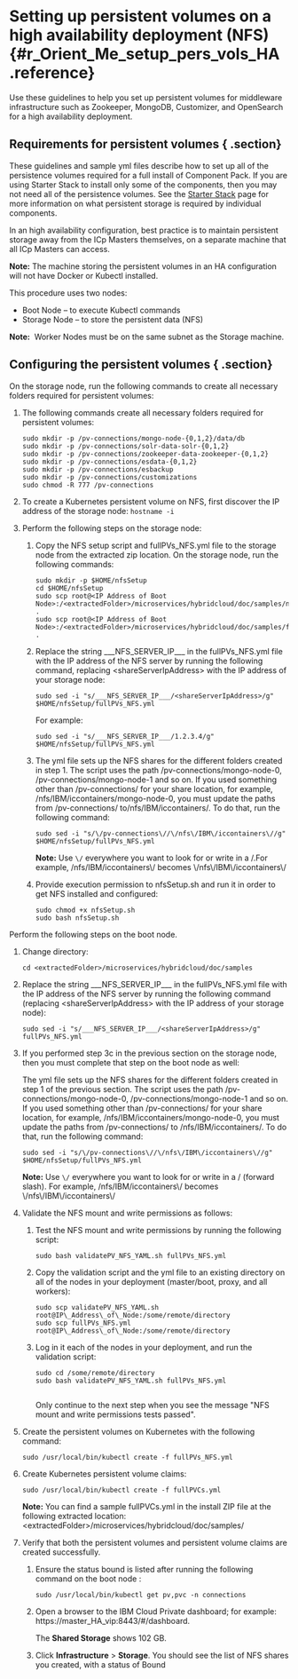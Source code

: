 # Setting up persistent volumes on a high availability deployment \(NFS\) {#r_Orient_Me_setup_pers_vols_HA .reference}

Use these guidelines to help you set up persistent volumes for middleware infrastructure such as Zookeeper, MongoDB, Customizer, and OpenSearch for a high availability deployment.

## Requirements for persistent volumes { .section}

These guidelines and sample yml files describe how to set up all of the persistence volumes required for a full install of Component Pack. If you are using Starter Stack to install only some of the components, then you may not need all of the persistence volumes. See the [Starter Stack](c_OM_install_starter_stacks.md) page for more information on what persistent storage is required by individual components.

In an high availability configuration, best practice is to maintain persistent storage away from the ICp Masters themselves, on a separate machine that all ICp Masters can access.  

**Note:** The machine storing the persistent volumes in an HA configuration will not have Docker or Kubectl installed. 

This procedure uses two nodes:

-   Boot Node – to execute Kubectl commands
-   Storage Node – to store the persistent data \(NFS\)

**Note:**  Worker Nodes must be on the same subnet as the Storage machine.

## Configuring the persistent volumes { .section}

On the storage node, run the following commands to create all necessary folders required for persistent volumes:

1.  The following commands create all necessary folders required for persistent volumes:

    ```
    sudo mkdir -p /pv-connections/mongo-node-{0,1,2}/data/db
    sudo mkdir -p /pv-connections/solr-data-solr-{0,1,2}
    sudo mkdir -p /pv-connections/zookeeper-data-zookeeper-{0,1,2}
    sudo mkdir -p /pv-connections/esdata-{0,1,2}
    sudo mkdir -p /pv-connections/esbackup
    sudo mkdir -p /pv-connections/customizations
    sudo chmod -R 777 /pv-connections 
    ```

2.  To create a Kubernetes persistent volume on NFS, first discover the IP address of the storage node: `hostname -i`
3.  Perform the following steps on the storage node:
    1.  Copy the NFS setup script and fullPVs\_NFS.yml file to the storage node from the extracted zip location. On the storage node, run the following commands:

        ```
        sudo mkdir -p $HOME/nfsSetup 
        cd $HOME/nfsSetup 
        sudo scp root@<IP Address of Boot Node>:/<extractedFolder>/microservices/hybridcloud/doc/samples/nfsSetup.sh . 
        sudo scp root@<IP Address of Boot Node>:/<extractedFolder>/microservices/hybridcloud/doc/samples/fullPVs_NFS.yml .
        ```

    2.  Replace the string \_\_\_NFS\_SERVER\_IP\_\_\_ in the fullPVs\_NFS.yml file with the IP address of the NFS server by running the following command, replacing <shareServerIpAddress\> with the IP address of your storage node:

        ```
        sudo sed -i "s/___NFS_SERVER_IP___/<shareServerIpAddress>/g" $HOME/nfsSetup/fullPVs_NFS.yml
        
        ```

        For example:

        ```
        sudo sed -i "s/___NFS_SERVER_IP___/1.2.3.4/g" $HOME/nfsSetup/fullPVs_NFS.yml
        ```

    3.  The yml file sets up the NFS shares for the different folders created in step 1. The script uses the path /pv-connections/mongo-node-0, /pv-connections/mongo-node-1 and so on. If you used something other than /pv-connections/ for your share location, for example, /nfs/IBM/iccontainers/mongo-node-0, you must update the paths from /pv-connections/ to/nfs/IBM/iccontainers/. To do that, run the following command:

        ```
        sudo sed -i "s/\/pv-connections\//\/nfs\/IBM\/iccontainers\//g" $HOME/nfsSetup/fullPVs_NFS.yml
        ```

        **Note:** Use `\/` everywhere you want to look for or write in a /.For example, /nfs/IBM/iccontainers\\/ becomes \\/nfs\\/IBM\\/iccontainers\\/

    4.  Provide execution permission to nfsSetup.sh and run it in order to get NFS installed and configured:

        ```
        sudo chmod +x nfsSetup.sh
        sudo bash nfsSetup.sh
        ```


Perform the following steps on the boot node.

1.  Change directory:

    ```
    cd <extractedFolder>/microservices/hybridcloud/doc/samples
    ```

2.  Replace the string \_\_\_NFS\_SERVER\_IP\_\_\_ in the fullPVs\_NFS.yml file with the IP address of the NFS server by running the following command \(replacing <shareServerIpAddress\> with the IP address of your storage node\):

    ```
    sudo sed -i "s/___NFS_SERVER_IP___/<shareServerIpAddress>/g" fullPVs_NFS.yml
    ```

3.  If you performed step 3c in the previous section on the storage node, then you must complete that step on the boot node as well:

    The yml file sets up the NFS shares for the different folders created in step 1 of the previous section. The script uses the path /pv-connections/mongo-node-0, /pv-connections/mongo-node-1 and so on. If you used something other than /pv-connections/ for your share location, for example, /nfs/IBM/iccontainers/mongo-node-0, you must update the paths from /pv-connections/ to /nfs/IBM/iccontainers/. To do that, run the following command:

    ```
    sudo sed -i "s/\/pv-connections\//\/nfs\/IBM\/iccontainers\//g" $HOME/nfsSetup/fullPVs_NFS.yml
    ```

    **Note:** Use `\/` everywhere you want to look for or write in a / \(forward slash\). For example, /nfs/IBM/iccontainers\\/ becomes \\/nfs\\/IBM\\/iccontainers\\/

4.  Validate the NFS mount and write permissions as follows:
    1.  Test the NFS mount and write permissions by running the following script:

        ```
        sudo bash validatePV_NFS_YAML.sh fullPVs_NFS.yml
        ```

    2.  Copy the validation script and the yml file to an existing directory on all of the nodes in your deployment \(master/boot, proxy, and all workers\):

        ```
        sudo scp validatePV_NFS_YAML.sh root@IP\_Address\_of\_Node:/some/remote/directory
        sudo scp fullPVs_NFS.yml root@IP\_Address\_of\_Node:/some/remote/directory
        
        ```

    3.  Log in it each of the nodes in your deployment, and run the validation script:

        ```
        sudo cd /some/remote/directory
        sudo bash validatePV_NFS_YAML.sh fullPVs_NFS.yml
        
        ```

        ```

        ```

        Only continue to the next step when you see the message "NFS mount and write permissions tests passed".

5.  Create the persistent volumes on Kubernetes with the following command:

    ```
    sudo /usr/local/bin/kubectl create -f fullPVs_NFS.yml
    ```

6.  Create Kubernetes persistent volume claims:

    ```
    sudo /usr/local/bin/kubectl create -f fullPVCs.yml
    ```

    **Note:** You can find a sample fullPVCs.yml in the install ZIP file at the following extracted location: <extractedFolder\>/microservices/hybridcloud/doc/samples/

7.  Verify that both the persistent volumes and persistent volume claims are created successfully.
    1.  Ensure the status bound is listed after running the following command on the boot node :

        ```
        sudo /usr/local/bin/kubectl get pv,pvc -n connections
        ```

    2.  Open a browser to the IBM Cloud Private dashboard; for example: https://master\_HA\_vip:8443/\#/dashboard.

        The **Shared Storage** shows 102 GB.

    3.  Click **Infrastructure** \> **Storage**. You should see the list of NFS shares you created, with a status of Bound

